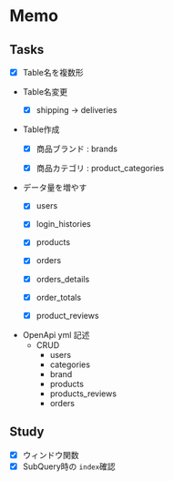 # Memo

## Tasks

- [x] Table名を複数形

- Table名変更
    - [x] shipping -> deliveries


- Table作成
    - [x] 商品ブランド : brands
    - [x] 商品カテゴリ : product_categories


- データ量を増やす
    - [x] users
    - [x] login_histories
    - [x] products
    - [x] orders
    - [x] orders_details
    - [x] order_totals
    - [x] product_reviews


- OpenApi yml 記述
    - CRUD
        - users
        - categories
        - brand
        - products
        - products_reviews
        - orders

## Study

- [x] ウィンドウ関数
- [x] SubQuery時の `index`確認
